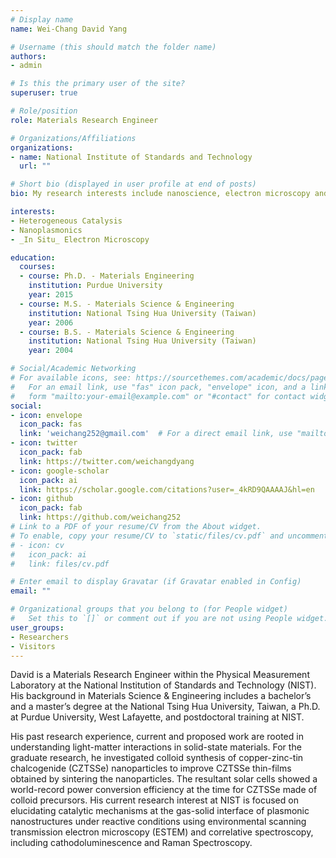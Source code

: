 ```yaml
---
# Display name
name: Wei-Chang David Yang

# Username (this should match the folder name)
authors:
- admin

# Is this the primary user of the site?
superuser: true

# Role/position
role: Materials Research Engineer

# Organizations/Affiliations
organizations:
- name: National Institute of Standards and Technology
  url: ""

# Short bio (displayed in user profile at end of posts)
bio: My research interests include nanoscience, electron microscopy and light-matter interactions.

interests:
- Heterogeneous Catalysis
- Nanoplasmonics
- _In Situ_ Electron Microscopy

education:
  courses:
  - course: Ph.D. - Materials Engineering
    institution: Purdue University
    year: 2015
  - course: M.S. - Materials Science & Engineering
    institution: National Tsing Hua University (Taiwan)
    year: 2006
  - course: B.S. - Materials Science & Engineering
    institution: National Tsing Hua University (Taiwan)
    year: 2004

# Social/Academic Networking
# For available icons, see: https://sourcethemes.com/academic/docs/page-builder/#icons
#   For an email link, use "fas" icon pack, "envelope" icon, and a link in the
#   form "mailto:your-email@example.com" or "#contact" for contact widget.
social:
- icon: envelope
  icon_pack: fas
  link: 'weichang252@gmail.com'  # For a direct email link, use "mailto:test@example.org".
- icon: twitter
  icon_pack: fab
  link: https://twitter.com/weichangdyang
- icon: google-scholar
  icon_pack: ai
  link: https://scholar.google.com/citations?user=_4kRD9QAAAAJ&hl=en
- icon: github
  icon_pack: fab
  link: https://github.com/weichang252
# Link to a PDF of your resume/CV from the About widget.
# To enable, copy your resume/CV to `static/files/cv.pdf` and uncomment the lines below.
# - icon: cv
#   icon_pack: ai
#   link: files/cv.pdf

# Enter email to display Gravatar (if Gravatar enabled in Config)
email: ""

# Organizational groups that you belong to (for People widget)
#   Set this to `[]` or comment out if you are not using People widget.
user_groups:
- Researchers
- Visitors
---
```


David is a Materials Research Engineer within the Physical Measurement Laboratory at the National Institution of Standards and Technology (NIST). His background in Materials Science & Engineering includes a bachelor’s and a master’s degree at the National Tsing Hua University, Taiwan, a Ph.D. at Purdue University, West Lafayette, and postdoctoral training at NIST.

His past research experience, current and proposed work are rooted in understanding light-matter interactions in solid-state materials. For the graduate research, he investigated colloid synthesis of copper-zinc-tin chalcogenide (CZTSSe) nanoparticles to improve CZTSSe thin-films obtained by sintering the nanoparticles. The resultant solar cells showed a world-record power conversion efficiency at the time for CZTSSe made of colloid precursors. His current research interest at NIST is focused on elucidating catalytic mechanisms at the gas-solid interface of plasmonic nanostructures under reactive conditions using environmental scanning transmission electron microscopy (ESTEM) and correlative spectroscopy, including cathodoluminescence and Raman Spectroscopy.
